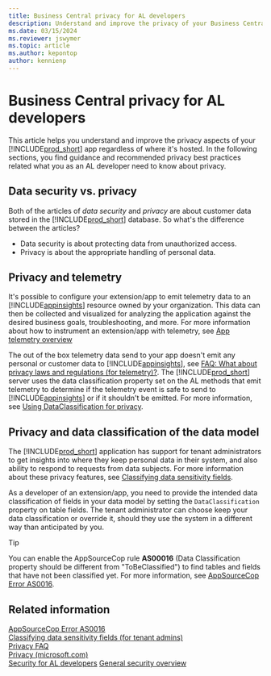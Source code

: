 ```yaml
---
title: Business Central privacy for AL developers
description: Understand and improve the privacy of your Business Central apps written in AL.
ms.date: 03/15/2024
ms.reviewer: jswymer
ms.topic: article
ms.author: kepontop
author: kennienp
---
```


# Business Central privacy for AL developers

This article helps you understand and improve the privacy aspects of your [!INCLUDE[prod_short](../developer/includes/prod_short.md)] app regardless of where it's hosted. In the following sections, you find guidance and recommended privacy best practices related what you as an AL developer need to know about privacy.

## Data security vs. privacy

Both of the articles of *data security* and *privacy* are about customer data stored in the [!INCLUDE[prod_short](../developer/includes/prod_short.md)] database. So what's the difference between the articles?

* Data security is about protecting data from unauthorized access.
* Privacy is about the appropriate handling of personal data.

## Privacy and telemetry

It's possible to configure your extension/app to emit telemetry data to an [!INCLUDE[appinsights](../includes/azure-appinsights-name.md)] resource owned by your organization. This data can then be collected and visualized for analyzing the application against the desired business goals, troubleshooting, and more. For more information about how to instrument an extension/app with telemetry, see [App telemetry overview](../developer/devenv-instrument-application-for-telemetry.md)

The out of the box telemetry data send to your app doesn't emit any personal or customer data to [!INCLUDE[appinsights](../includes/azure-appinsights-name.md)], see [FAQ: What about privacy laws and regulations (for telemetry)?](../administration/telemetry-faq.md#what-about-privacy-laws-and-regulations). The [!INCLUDE[prod_short](../developer/includes/prod_short.md)] server uses the data classification property set on the AL methods that emit telemetry to determine if the telemetry event is safe to send to [!INCLUDE[appinsights](../includes/azure-appinsights-name.md)] or if it shouldn't be emitted. For more information, see [Using DataClassification for privacy](../developer/devenv-instrument-application-for-telemetry-app-insights.md#using-dataclassification-for-privacy). 


## Privacy and data classification of the data model

The [!INCLUDE[prod_short](../developer/includes/prod_short.md)] application has support for tenant  administrators to get insights into where they keep personal data in their system, and also ability  to respond to requests from data subjects. For more information about these privacy features, see [Classifying data sensitivity fields](/dynamics365/business-central/admin-classifying-data-sensitivity). 

As a developer of an extension/app, you need to provide the intended data classification of fields in your data model by setting the ``DataClassification`` property on table fields. The tenant administrator can choose keep your data classification or override it, should they use the system in a different way than anticipated by you. 

> [!TIP]
> You can enable the AppSourceCop rule **AS00016** (Data Classification property should be different from "ToBeClassified") to find tables and fields that have not been classified yet. For more information, see [AppSourceCop Error AS0016](../developer/analyzers/appsourcecop-as0016.md).


## Related information  

[AppSourceCop Error AS0016](../developer/analyzers/appsourcecop-as0016.md)  
[Classifying data sensitivity fields (for tenant admins)](/dynamics365/business-central/admin-classifying-data-sensitivity)  
[Privacy FAQ](PrivacyFAQ.md)  
[Privacy (microsoft.com)](https://www.microsoft.com/trust-center/privacy)  
[Security for AL developers](security-developers.md) 
[General security overview](security-and-protection.md)  

